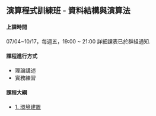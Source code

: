 ## 演算程式訓練班 - 資料結構與演算法

#### 上課時間

07/04~10/17，每週五，19:00 ~ 21:00
詳細課表已於群組通知.

#### 課程進行方式

- 理論講述
- 實務練習

#### 課程大綱
- [1. 環境建置](http://mirdex.github.io/Data_Structure202507/0.%20開發環境建置.slides.html)
